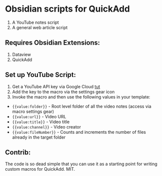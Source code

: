 # Obsidian scripts for QuickAdd

1. A YouTube notes script
2. A general web article script

## Requires Obsidian Extensions:

1. Dataview
2. QuickAdd

## Set up YouTube Script:

1. Get a YouTube API key via Google Cloud [tut](https://docs.themeum.com/tutor-lms/tutorials/get-youtube-api-key/)
2. Add the key to the macro via the settings gear icon
3. Invoke the macro and then use the following values in your template:
- `{{value:folder}}` - Root level folder of all the video notes (access via macro settings gear)
- `{{value:url}}` - Video URL
- `{{value:title}}` - Video title
- `{{value:channel}}` - Video creator
- `{{value:fileNumber}}` - Counts and increments the number of files already in the target folder

## Contrib:

The code is so dead simple that you can use it as a starting point for writing custom macros for QuickAdd.
MIT.
